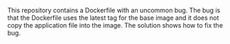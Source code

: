 This repository contains a Dockerfile with an uncommon bug. The bug is that the Dockerfile uses the latest tag for the base image and it does not copy the application file into the image.  The solution shows how to fix the bug.